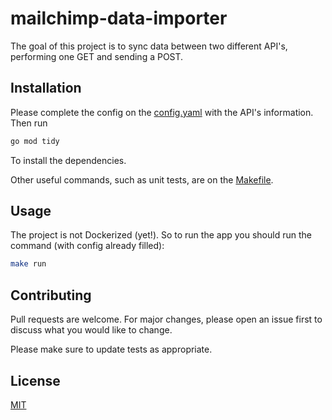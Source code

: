 # mailchimp-data-importer

The goal of this project is to sync data between two different API's, performing one GET and sending a POST.

## Installation

Please complete the config on the [config.yaml](./config/config.yaml) with the API's information. Then run 

```bash
go mod tidy
```
To install the dependencies.

Other useful commands, such as unit tests, are on the [Makefile](./Makefile).

## Usage

The project is not Dockerized (yet!). So to run the app you should run the command (with config already filled):

```bash
make run
```

## Contributing
Pull requests are welcome. For major changes, please open an issue first to discuss what you would like to change.

Please make sure to update tests as appropriate.

## License
[MIT](https://choosealicense.com/licenses/mit/)
